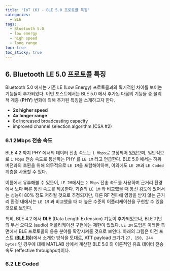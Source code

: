 ```yaml
---
title: "IoT (6) - BLE 5.0 프로토콜 특징"
categories:
  - BLE
tags:
  - Bluetooth 5.0
  - low energy
  - high speed
  - long range
toc: true
toc_sticky: true
---
```


## 6. Bluetooth LE 5.0 프로토콜 특징

Bluetooth 5.0 에서는 기존 LE (Low Energy) 프로토콜과의 획기적인 차이를 보이는 기능들이 추가되었다. 이번 포스트에서는 BLE 5.0 에서 추가된 다음의 기능들 중 물리적 계층 (**PHY**) 변화에 의해 추가된 특징을 소개하고자 한다.

* **2x higher speed**
* **4x longer range**
* 8x increased broadcasting capacity
* improved channel selection algorithm (CSA #2)

### 6.1 2Mbps 전송 속도

BLE 4.2 까지 PHY 에서의 데이터 전송 속도는 `1 Mbps`로 고정되어 있었으며, 일반적으로 `1 Mbps` 전송 속도로 통신하는 PHY 를 `LE 1M` 라고 언급한다. BLE 5.0 에서는 하위 버전과의 호환을 위해 의무적으로 `LE 1M`을 포함해야하며, 이외에도 `LE 2M`과 `LE Coded` 계층을 사용할 수 있다.

이름에서 유추해볼 수 있듯이, `LE 2M`에서는 `2 Mbps` 전송 속도를 사용하며 근거리 환경에서 보다 빠른 통신 속도를 제공한다. 기존의 `LE 1M` 와 비교했을 때 통신 감도에 있어서는 성능이 80% 정도 저하될 것으로 추정되지만, 다른 RF 전파에 영향을 받지 않는 근거리 환경 내에서는 `LE 1M` 과 비교했을 때 더 높은 수준의 어플리케이션을 구현할 수 있을 것으로 보인다.

특히, BLE 4.2 에서 **DLE** (Data Length Extension) 기능이 추가되었으나, BLE 기반의 무선 오디오 (audio) 어플리케이션 구현에는 제한이 있었다. `LE 2M` 도입은 이러한 측면에서 BLE 프로토콜의 응용 분야를 확장시켜줄 것으로 보인다. 아래의 그림은 이전 포스트 (**[BLE (5)](https://enidanny.github.io/ble/ble-effective-throughput/)**)에서 소개한 방식을 토대로, ATT payload 크기가 `27, 150, 244 bytes` 인 경우에 대해 MATLAB 상에서 계산한 BLE 5.0 의 이론적인 유효 데이터 전송 속도 (effective throughput)이다.


### 6.2 LE Coded